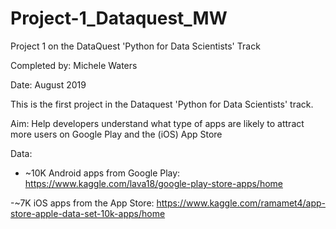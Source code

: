 # Project-1_Dataquest_MW

Project 1 on the DataQuest 'Python for Data Scientists' Track

Completed by: Michele Waters 

Date: August 2019

This is the first project in the Dataquest 'Python for Data Scientists' track.

Aim: Help developers understand what type of apps are likely to attract more users on Google Play and the (iOS) App Store

Data:
- ~10K Android apps from Google Play: https://www.kaggle.com/lava18/google-play-store-apps/home

-~7K iOS apps from the App Store: https://www.kaggle.com/ramamet4/app-store-apple-data-set-10k-apps/home
